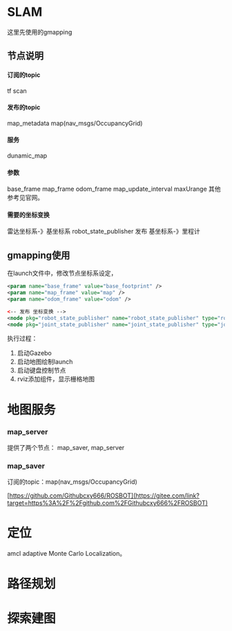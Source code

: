 
# SLAM

这里先使用的gmapping

## 节点说明

#### 订阅的topic
tf
scan
#### 发布的topic
map_metadata
map(nav_msgs/OccupancyGrid)
#### 服务
dunamic_map
#### 参数
base_frame
map_frame
odom_frame
map_update_interval
maxUrange
其他参考见官网。

#### 需要的坐标变换
雷达坐标系-》基坐标系
	robot_state_publisher 发布
基坐标系-》里程计

## gmapping使用

在launch文件中，修改节点坐标系设定，
```xml
<param name="base_frame" value="base_footprint" />
<param name="map_frame" value="map" />
<param name="odom_frame" value="odom" />

<-- 发布 坐标变换 -->
<node pkg="robot_state_publisher" name="robot_state_publisher" type="robot_state_publisher" />
<node pkg="joint_state_publisher" name="joint_state_publisher" type="joint_state_publisher" />
```

执行过程：
1. 启动Gazebo
2. 启动地图绘制launch
3. 启动键盘控制节点
4. rviz添加组件，显示栅格地图



# 地图服务


### map_server

提供了两个节点： map_saver, map_server
### map_saver

订阅的topic：map(nav_msgs/OccupancyGrid)



[https://github.com/Githubcxy666/ROSBOT](https://gitee.com/link?target=https%3A%2F%2Fgithub.com%2FGithubcxy666%2FROSBOT)
# 定位

amcl adaptive Monte Carlo Localization。


# 路径规划


# 探索建图